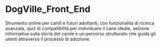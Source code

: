 # DogVille_Front_End
Strumento online per canili e futuri adottanti, con funzionalità di ricerca avanzata, quiz di compatibilità per individuare il cane ideale, sezione informativa sulla storia del canile e un percorso strutturato che guida gli utenti attraverso il processo di adozione.
